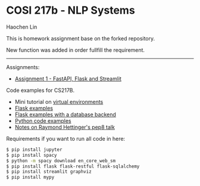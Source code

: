 # COSI 217b - NLP Systems


Haochen Lin

This is homework assignment base on the forked repository.

New function was added in order fullfill the requirement.











------------------------------------------------------------------------

Assignments:

- [Assignment 1 - FastAPI, Flask and Streamlit](assignments/a1/README.md)

Code examples for CS217B.

- Mini tutorial on [virtual environments](environments/python-venv.md)
- [Flask examples](web-services/flask/README.md)
- [Flask examples with a database backend](databases/alchemy/README.md)
- [Python code examples](python/examples)
- [Notes on Raymond Hettinger's pep8 talk](python/pep8-and-beyond/)

Requirements if you want to run all code in here:

```bash
$ pip install jupyter
$ pip install spacy
$ python -m spacy download en_core_web_sm
$ pip install flask flask-restful flask-sqlalchemy
$ pip install streamlit graphviz
$ pip install mypy
```
